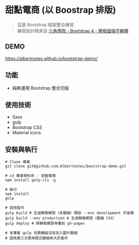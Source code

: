 # 甜點電商 (以 Boostrap 排版)
> 這是 Bootstrap 框架整合練習  
> 練習設計稿來自 [六角學院 - Bootstrap 4 - 開發超強不解釋](https://www.hexschool.com/bootstrap/)

## DEMO
https://albertnotes.github.io/bootstrap-demo/

## 功能
- 純粹運用 Bootstrap 整合切版

## 使用技術
-  Sass
-  gulp
-  Bootstrap CSS
-  Material icons 

## 安裝與執行

``` 
# Clone 專案
git clone git@github.com:Albertnotes/bootstrap-demo.git

# cd 專案資料夾 - 安裝環境 
npm install gulp-cli -g

# 執行
npm install
gulp

# 其他指令
gulp build # 生成靜態網頁（未壓縮）預設 --env development 可省略
gulp build --env production # 生成靜態網頁（壓縮 CSS）
gulp deploy # 將靜態網頁佈署到 gh-pages

# 本專案 gulp 任務模組沒有加入圖片壓縮
# 因為第三方應用程式壓縮率大於套件
```
